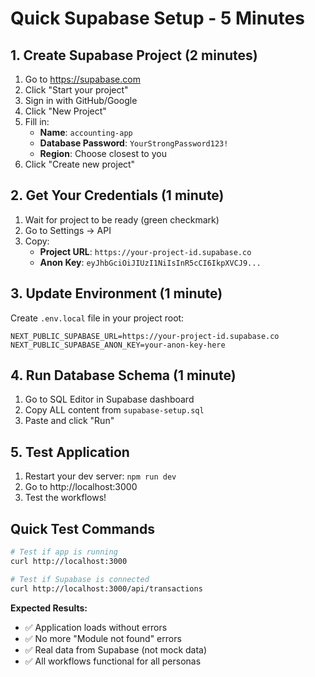 # Quick Supabase Setup - 5 Minutes

## 1. Create Supabase Project (2 minutes)
1. Go to https://supabase.com
2. Click "Start your project" 
3. Sign in with GitHub/Google
4. Click "New Project"
5. Fill in:
   - **Name**: `accounting-app`
   - **Database Password**: `YourStrongPassword123!`
   - **Region**: Choose closest to you
6. Click "Create new project"

## 2. Get Your Credentials (1 minute)
1. Wait for project to be ready (green checkmark)
2. Go to Settings → API
3. Copy:
   - **Project URL**: `https://your-project-id.supabase.co`
   - **Anon Key**: `eyJhbGciOiJIUzI1NiIsInR5cCI6IkpXVCJ9...`

## 3. Update Environment (1 minute)
Create `.env.local` file in your project root:

```env
NEXT_PUBLIC_SUPABASE_URL=https://your-project-id.supabase.co
NEXT_PUBLIC_SUPABASE_ANON_KEY=your-anon-key-here
```

## 4. Run Database Schema (1 minute)
1. Go to SQL Editor in Supabase dashboard
2. Copy ALL content from `supabase-setup.sql`
3. Paste and click "Run"

## 5. Test Application
1. Restart your dev server: `npm run dev`
2. Go to http://localhost:3000
3. Test the workflows!

## Quick Test Commands
```bash
# Test if app is running
curl http://localhost:3000

# Test if Supabase is connected
curl http://localhost:3000/api/transactions
```

**Expected Results:**
- ✅ Application loads without errors
- ✅ No more "Module not found" errors
- ✅ Real data from Supabase (not mock data)
- ✅ All workflows functional for all personas 